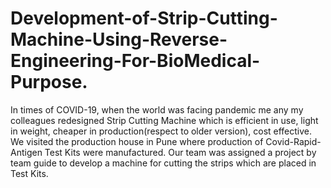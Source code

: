 # Development-of-Strip-Cutting-Machine-Using-Reverse-Engineering-For-BioMedical-Purpose.
In times of COVID-19, when the world was facing pandemic me any my colleagues redesigned Strip Cutting Machine which is efficient in use, light in weight, cheaper in production(respect to older version), cost effective. We visited the production house in Pune where production of Covid-Rapid-Antigen Test Kits were manufactured. Our team was assigned a project by team guide to develop a machine for cutting the strips which are placed in Test Kits.
